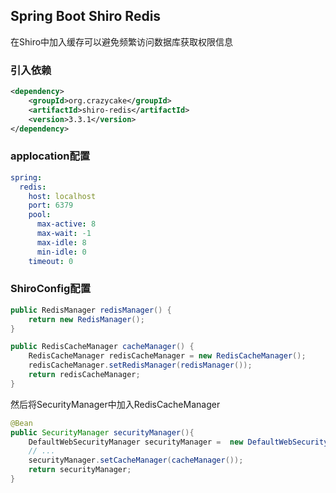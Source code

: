 ## Spring Boot Shiro Redis

在Shiro中加入缓存可以避免频繁访问数据库获取权限信息

### 引入依赖

```xml
<dependency>
    <groupId>org.crazycake</groupId>
    <artifactId>shiro-redis</artifactId>
    <version>3.3.1</version>
</dependency>
```

### applocation配置

```yaml
spring:
  redis:
    host: localhost
    port: 6379
    pool:
      max-active: 8
      max-wait: -1
      max-idle: 8
      min-idle: 0
    timeout: 0
```

### ShiroConfig配置

```java
public RedisManager redisManager() {
    return new RedisManager();
}

public RedisCacheManager cacheManager() {
    RedisCacheManager redisCacheManager = new RedisCacheManager();
    redisCacheManager.setRedisManager(redisManager());
    return redisCacheManager;
}
```

然后将SecurityManager中加入RedisCacheManager

```java
@Bean  
public SecurityManager securityManager(){  
    DefaultWebSecurityManager securityManager =  new DefaultWebSecurityManager();
    // ...
    securityManager.setCacheManager(cacheManager());
    return securityManager;  
}
```
